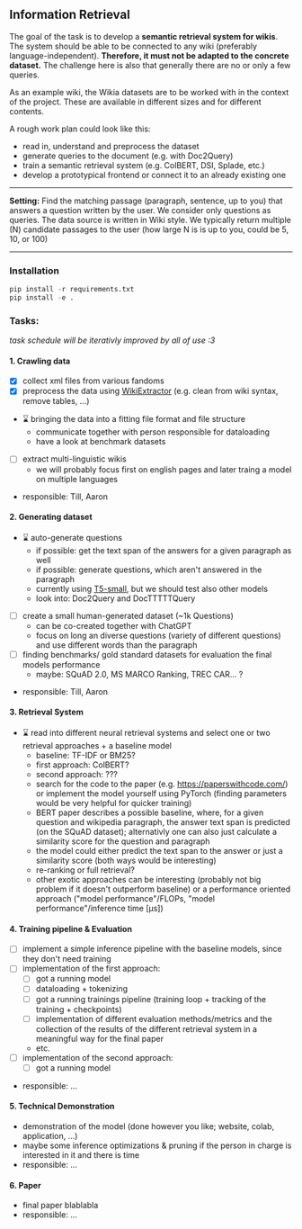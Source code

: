 ## Information Retrieval

The goal of the task is to develop a **semantic retrieval system for wikis**. The system should be able to be connected to any wiki (preferably language-independent). **Therefore, it must not be adapted to the concrete dataset.** The challenge here is also that generally there are no or only a few queries.

As an example wiki, the Wikia datasets are to be worked with in the context of the project. These are available in different sizes and for different contents.

A rough work plan could look like this:
- read in, understand and preprocess the dataset
- generate queries to the document (e.g. with Doc2Query)
- train a semantic retrieval system (e.g. ColBERT, DSI, Splade, etc.)
- develop a prototypical frontend or connect it to an already existing one

---

**Setting:** 
Find the matching passage (paragraph, sentence, up to you) that answers a question written by
the user. We consider only questions as queries. The data source is written in Wiki style. We typically
return multiple (N) candidate passages to the user (how large N is is up to you, could be 5, 10, or 100)

---

### **Installation**

```python
pip install -r requirements.txt
pip install -e .
```

### **Tasks:**
*task schedule will be iterativly improved by all of use :3*

#### 1. Crawling data
- [x] collect xml files from various fandoms
- [x] preprocess the data using [WikiExtractor](https://github.com/attardi/wikiextractor) (e.g. clean from wiki syntax, remove tables, ...)
- :hourglass: bringing the data into a fitting file format and file structure
    - communicate together with person responsible for dataloading
    - have a look at benchmark datasets
- [ ] extract multi-linguistic wikis
    - we will probably focus first on english pages and later traing a model on multiple languages
- responsible: Till, Aaron


#### 2. Generating dataset
- :hourglass: auto-generate questions
    - if possible: get the text span of the answers for a given paragraph as well
    - if possible: generate questions, which aren't answered in the paragraph
    - currently using [T5-small](https://huggingface.co/allenai/t5-small-squad2-question-generation), but we should test also other models
    - look into: Doc2Query and DocTTTTTQuery
- [ ] create a small human-generated dataset (~1k Questions)
    - can be co-created together with ChatGPT
    - focus on long an diverse questions (variety of different questions) and use different words than the paragraph
- [ ] finding benchmarks/ gold standard datasets for evaluation the final models performance
    - maybe: SQuAD 2.0, MS MARCO Ranking, TREC CAR... ?
- responsible: Till, Aaron


#### 3. Retrieval System
- :hourglass: read into different neural retrieval systems and select one or two retrieval approaches + a baseline model
    - baseline: TF-IDF or BM25?
    - first approach: ColBERT?
    - second approach: ???
    - search for the code to the paper (e.g. https://paperswithcode.com/) or implement the model yourself using PyTorch (finding parameters would be very helpful for quicker training)
    - BERT paper describes a possible baseline, where, for a given question and wikipedia paragraph, the answer text span is predicted (on the SQuAD dataset); alternativly one can also just calculate a similarity score for the question and paragraph
    - the model could either predict the text span to the answer or just a similarity score (both ways would be interesting)
    - re-ranking or full retrieval?
    - other exotic approaches can be interesting (probably not big problem if it doesn't outperform baseline) or a performance oriented approach ("model performance"/FLOPs, "model performance"/inference time [µs])



#### 4. Training pipeline & Evaluation
- [ ] implement a simple inference pipeline with the baseline models, since they don't need training
- [ ] implementation of the first approach:
    - [ ] got a running model
    - [ ] dataloading + tokenizing
    - [ ] got a running trainings pipeline (training loop + tracking of the training + checkpoints)
    - [ ] implementation of different evaluation methods/metrics and the collection of the results of the different retrieval system in a meaningful way for the final paper
    - etc.
- [ ] implementation of the second approach:
    - [ ] got a running model
- responsible: ...


#### 5. Technical Demonstration
- demonstration of the model (done however you like; website, colab, application, ...)
- maybe some inference optimizations & pruning if the person in charge is interested in it and there is time
- responsible: ...


#### 6. Paper
- final paper blablabla
- responsible: ...